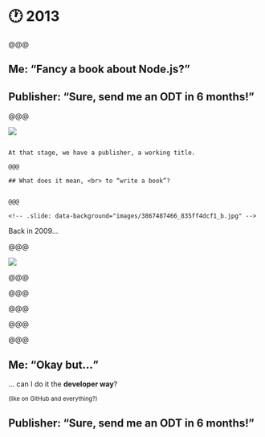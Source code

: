<!-- .slide: data-state="contrasted" -->

# 🕐 2013

@@@

## Me: <q>Fancy a book about Node.js?</q>

## <!-- .element: class="fragment" --> Publisher: <q>Sure, send me an <abbr>ODT</abbr> in 6 months!</q>

@@@

![](images/nodejs-book-cover-2014.png)

~~~~

At that stage, we have a publisher, a working title.

@@@

## What does it mean, <br> to “write a book”?


@@@

<!-- .slide: data-background="images/3867487466_835ff4dcf1_b.jpg" -->

~~~~

Back in 2009…

@@@

![](images/book.png)

@@@

<!-- .slide: data-background="images/book-edits-ui.png" -->


@@@

<!-- .slide: data-background="images/book-edits-diffs.png" -->

@@@

<!-- .slide: data-background="images/editor-reviews.png" data-background-size="contain" -->

@@@

<!-- .slide: data-background="images/editor-fixes.png" data-background-size="contain" -->

@@@

## Me: <q>Okay but…</q>

… can I do it the **developer way**?

<small>(like on GitHub and everything?)</small>

## <!-- .element: class="fragment" --> Publisher: <q>Sure, send me an <abbr>ODT</abbr> in 6 months!</q>
